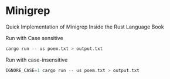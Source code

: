# Minigrep

Quick Implementation of Minigrep Inside the Rust Language Book

Run with Case sensitive

```rust
cargo run -- us poem.txt > output.txt
```

Run with case-insensitive

```rust
IGNORE_CASE=1 cargo run -- us poem.txt > output.txt
```

